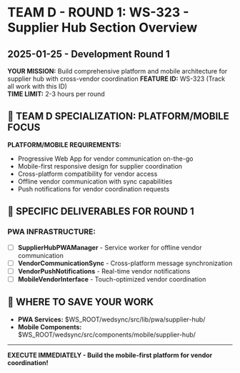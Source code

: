 # TEAM D - ROUND 1: WS-323 - Supplier Hub Section Overview
## 2025-01-25 - Development Round 1

**YOUR MISSION:** Build comprehensive platform and mobile architecture for supplier hub with cross-vendor coordination
**FEATURE ID:** WS-323 (Track all work with this ID)  
**TIME LIMIT:** 2-3 hours per round

## 🎯 TEAM D SPECIALIZATION: PLATFORM/MOBILE FOCUS

**PLATFORM/MOBILE REQUIREMENTS:**
- Progressive Web App for vendor communication on-the-go
- Mobile-first responsive design for supplier coordination
- Cross-platform compatibility for vendor access
- Offline vendor communication with sync capabilities
- Push notifications for vendor coordination requests

## 🎯 SPECIFIC DELIVERABLES FOR ROUND 1

### PWA INFRASTRUCTURE:
- [ ] **SupplierHubPWAManager** - Service worker for offline vendor communication
- [ ] **VendorCommunicationSync** - Cross-platform message synchronization
- [ ] **VendorPushNotifications** - Real-time vendor notifications
- [ ] **MobileVendorInterface** - Touch-optimized vendor coordination

## 💾 WHERE TO SAVE YOUR WORK
- **PWA Services:** $WS_ROOT/wedsync/src/lib/pwa/supplier-hub/
- **Mobile Components:** $WS_ROOT/wedsync/src/components/mobile/supplier-hub/

---

**EXECUTE IMMEDIATELY - Build the mobile-first platform for vendor coordination!**